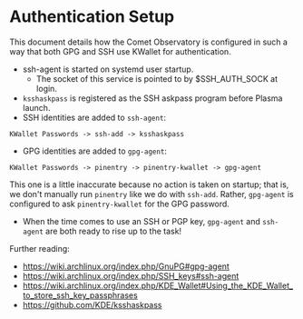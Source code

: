 # Authentication Setup
This document details how the Comet Observatory is configured in such a way that both GPG and SSH use KWallet for authentication.
- ssh-agent is started on systemd user startup.
  - The socket of this service is pointed to by $SSH_AUTH_SOCK at login.
- `ksshaskpass` is registered as the SSH askpass program before Plasma launch.
- SSH identities are added to `ssh-agent`:
```
KWallet Passwords -> ssh-add -> ksshaskpass
```
- GPG identities are added to `gpg-agent`:
```
KWallet Passwords -> pinentry -> pinentry-kwallet -> gpg-agent
```
This one is a little inaccurate because no action is taken on startup; that is, we don't manually run `pinentry` like we do with `ssh-add`. Rather, `gpg-agent` is configured to ask `pinentry-kwallet` for the GPG password.
- When the time comes to use an SSH or PGP key, `gpg-agent` and `ssh-agent` are both ready to rise up to the task!

Further reading:
- https://wiki.archlinux.org/index.php/GnuPG#gpg-agent
- https://wiki.archlinux.org/index.php/SSH_keys#ssh-agent
- https://wiki.archlinux.org/index.php/KDE_Wallet#Using_the_KDE_Wallet_to_store_ssh_key_passphrases
- https://github.com/KDE/ksshaskpass